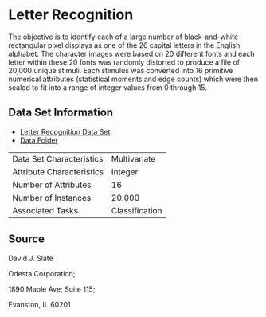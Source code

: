 Letter Recognition
==================

The objective is to identify each of a large number of black-and-white rectangular pixel displays as one of the 26 capital letters in the English alphabet. The character images were based on 20 different fonts and each letter within these 20 fonts was randomly distorted to produce a file of 20,000 unique stimuli. Each stimulus was converted into 16 primitive numerical attributes (statistical moments and edge counts) which were then scaled to fit into a range of integer values from 0 through 15.


Data Set Information
--------------------

 - [Letter Recognition Data Set](https://archive.ics.uci.edu/ml/machine-learning-databases/letter-recognition/letter-recognition.names)
 - [Data Folder](https://archive.ics.uci.edu/ml/machine-learning-databases/letter-recognition/)

<table>
  <tr>
    <td>Data Set Characteristics</td>
    <td>Multivariate</td>
  </tr>
  <tr>
    <td>Attribute Characteristics</td>
    <td>Integer</td>
  </tr>
  <tr>
    <td>Number of Attributes</td>
    <td>16</td>
  </tr>
  <tr>
    <td>Number of Instances</td>
    <td>20.000</td>
  </tr>
  <tr>
    <td>Associated Tasks</td>
    <td>Classification</td>
  </tr>
</table>

Source
------

David J. Slate

Odesta Corporation; 

1890 Maple Ave; Suite 115; 

Evanston, IL 60201 
